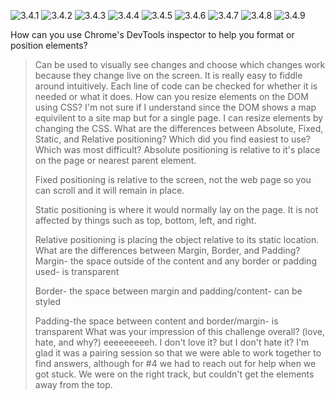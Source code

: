 ![3.4.1](imgs/3.4.1)
![3.4.2](imgs/3.4.2)
![3.4.3](imgs/3.4.3)
![3.4.4](imgs/3.4.4)
![3.4.5](imgs/3.4.5)
![3.4.6](imgs/3.4.6)
![3.4.7](imgs/3.4.7)
![3.4.8](imgs/3.4.8)
![3.4.9](imgs/3.4.9)

How can you use Chrome's DevTools inspector to help you format or position elements?
>Can be used to visually see changes and choose which changes work because they change live on the screen. It is really easy to fiddle around intuitively. Each line of code can be checked for whether it is needed or what it does.
How can you resize elements on the DOM using CSS?
>I'm not sure if I understand since the DOM shows a map equivilent to a site map but for a single page. I can resize elements by changing the CSS.
What are the differences between Absolute, Fixed, Static, and Relative positioning? Which did you find easiest to use? Which was most difficult?
>Absolute positioning is relative to it's place on the page or nearest parent element.
>
>Fixed positioning is relative to the screen, not the web page so  you can scroll and it will remain in place.
>
>Static positioning is where it would normally lay on the page. It is not affected by things such as top, bottom, left, and right.
>
>Relative positioning is placing the object relative to its static location.
What are the differences between Margin, Border, and Padding?
>Margin- the space outside of the content and any border or padding used- is transparent
>
>Border- the space between margin and padding/content- can be styled
>
>Padding-the space between content and border/margin- is transparent
What was your impression of this challenge overall? (love, hate, and why?)
>eeeeeeeeeh. I don't love it? but I don't hate it? I'm glad it was a pairing session so that we were able to work together to find answers, although for #4 we had to reach out for help when we got stuck. We were on the right track, but couldn't get the elements away from the top.
